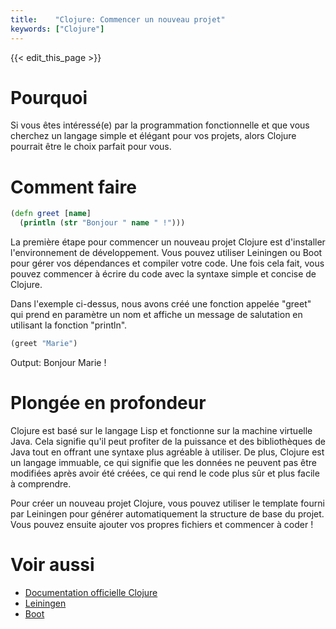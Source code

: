 ```yaml
---
title:    "Clojure: Commencer un nouveau projet"
keywords: ["Clojure"]
---
```


{{< edit_this_page >}}

# Pourquoi

Si vous êtes intéressé(e) par la programmation fonctionnelle et que vous cherchez un langage simple et élégant pour vos projets, alors Clojure pourrait être le choix parfait pour vous.

# Comment faire

```Clojure
(defn greet [name]
  (println (str "Bonjour " name " !")))
```

La première étape pour commencer un nouveau projet Clojure est d'installer l'environnement de développement. Vous pouvez utiliser Leiningen ou Boot pour gérer vos dépendances et compiler votre code. Une fois cela fait, vous pouvez commencer à écrire du code avec la syntaxe simple et concise de Clojure.

Dans l'exemple ci-dessus, nous avons créé une fonction appelée "greet" qui prend en paramètre un nom et affiche un message de salutation en utilisant la fonction "println".

```Clojure
(greet "Marie")
```

Output: Bonjour Marie !

# Plongée en profondeur

Clojure est basé sur le langage Lisp et fonctionne sur la machine virtuelle Java. Cela signifie qu'il peut profiter de la puissance et des bibliothèques de Java tout en offrant une syntaxe plus agréable à utiliser. De plus, Clojure est un langage immuable, ce qui signifie que les données ne peuvent pas être modifiées après avoir été créées, ce qui rend le code plus sûr et plus facile à comprendre.

Pour créer un nouveau projet Clojure, vous pouvez utiliser le template fourni par Leiningen pour générer automatiquement la structure de base du projet. Vous pouvez ensuite ajouter vos propres fichiers et commencer à coder !

# Voir aussi

- [Documentation officielle Clojure](https://clojure.org/)
- [Leiningen](https://leiningen.org/)
- [Boot](https://boot-clj.com/)